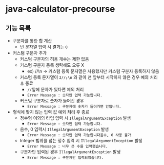 # java-calculator-precourse
## 기능 목록
- 구분자를 통한 합 계산
  - 빈 문자열 입력 시 결과는 `0`
- 커스텀 구분자 추가
  - 커스텀 구분자의 허용 개수는 제한 없음
  - 커스텀 구분자 등록 생략해도 오류 X
    - ex) //\n -> 커스텀 등록 문자열은 사용했지만 커스텀 구분자 등록하지 않음
  - 커스텀 등록 문자열이 `3//;\n` 와 같이 맨 앞부터 시작하지 않은 경우 예외 처리 후 종료
    - `//`앞에 문자가 있다면 예외 처리
    - `Error Message : 숫자만 입력 가능합니다.`
  - 커스텀 구분자로 숫자가 들어간 경우
    - `Error Message : 구분자에 숫자가 들어가면 안됩니다.`
- 형식에 맞지 않는 입력 값 예외 처리 후 종료
  - 정수형 이외의 타입 입력 시 `IllegalArgumentException` 발생
    - `Error Message : 숫자만 입력 가능합니다.`
  - 음수, 0 입력시 `IllegalArgumentException` 발생
    - `Error Message : 숫자만 입력 가능합니다음수, 0 사용 불가`
  - Integer 범위를 넘는 정수 입력 시 `IllegalArgumentException` 발생
    - `Error Message : 너무 큰 수를 입력했습니다.`
  - 구분자만 입력된 경우 `IllegalArgumentException` 발생
    - `Error Message : 구분자만 입력되었습니다.`